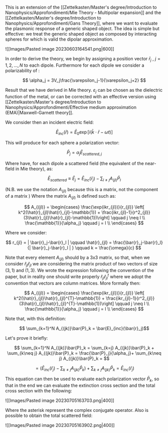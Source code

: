This is an extension of the [[Zettelkasten/Master's degree/Introduction to Nanophysics/Approfondimenti/Mie Theory - Multipolar expansion]] and the [[Zettelkasten/Master's degree/Introduction to Nanophysics/Approfondimenti/Gans Theory]], where we want to evaluate the plasmonic response of a generic shaped object.
The idea is simple but effective: we treat the generic shaped object as composed by interacting spheres for which is valid the dipolar approximation.

![[Images/Pasted image 20230603164541.png|600]]

In order to derive the theory, we begin by assigning a position vector $\bar{r}_j$ , $j=1,2, \dots, N$ to each dipole.
Furthermore for each dipole we consider a polarizability of :

$$ \alpha_j =  3V_j\frac{\varepsilon_j-1}{\varepsilon_j+2} $$

Result that we have derived in Mie theory. $\varepsilon_j$ can be chosen as the dielectric function of the metal, or can be corrected with an effective version using [[Zettelkasten/Master's degree/Introduction to Nanophysics/Approfondimenti/Effective medium approximation (EMA)|Maxwell-Garnett theory]].

We consider then an incident electric field:

$$ \bar{E}_{inc}(\bar{r}) = \bar{E}_0 \exp[i(\bar{k} \cdot \bar{r}- \omega t)] $$

This will produce for each sphere a polarization vector:

$$ \bar{P}_j  = \alpha_j \bar{E}_{scattered,j}$$

Where have, for each dipole a scattered field (the equivalent of the near-field in Mie theory), as:

$$ \bar{E}_{scattered} \equiv \bar{E}_j = \bar{E}_{inc}(\bar{r}_j) - \sum_{l \neq j}A_{(jl)}\bar{P}_l$$

(N.B. we use the notation $A_{(jl) }$ because this is a matrix, not the component of a matrix )
Where the matrix $A_{(jl)}$ is defined such as:

$$ A_{(jl)} = 
\begin{cases}
\frac{\exp(ikr_{jl})}{r_{jl}} \left[ k^2(\hat{r}_{jl}\hat{r}_{jl}-\mathbb{1}) +   \frac{ikr_{jl}-1}{r^2_{jl}}(3\hat{r}_{jl}\hat{r}_{jl}-\mathbb{1})\right] \qquad j \neq l \\
\frac{\mathbb{1}}{\alpha_j} \qquad j = l \\
\end{cases} $$

Where we consider:

$$ r_{jl} = | \bar{r}_j-\bar{r}_l | \qquad \hat{r}_{jl} = \frac{\bar{r}_j-\bar{r}_l}{| \bar{r}_j-\bar{r}_l | } \qquad k = \frac{\omega}{c} $$

Note that every element $A_{(jl)}$ should by a 3x3 matrix, so that, when we consider $\hat{r}_{jl}\hat{r}_{jl}$ we are considering the matrix product of two vectors of size $(3,1)$ and $(1,3)$. We wrote the expression following the convention of the paper, but in reality one should write properly $\hat{r}_{jl}\hat{r}_{jl}^{t}$ where we adopt the convention that vectors are column matrices.
More formally then:

$$ A_{(jl)} = 
\begin{cases}
\frac{\exp(ikr_{jl})}{r_{jl}} \left[ k^2(\hat{r}_{jl}\hat{r}_{jl}^{T}-\mathbb{1}) +   \frac{ikr_{jl}-1}{r^2_{jl}}(3\hat{r}_{jl}\hat{r}_{jl}^{T}-\mathbb{1})\right] \qquad j \neq l \\
\frac{\mathbb{1}}{\alpha_j} \qquad j = l \\
\end{cases} $$

Note that, with this definition:

$$ \sum_{k=1}^N A_{(jk)}\bar{P}_k = \bar{E}_{inc}(\bar{r}_j)$$

Let's prove it briefly:

$$ \sum_{k=1}^N A_{(jk)}\bar{P}_k = \sum_{k=j} A_{(jk)}\bar{P}_k + \sum_{k\neq j} A_{(jk)}\bar{P}_k =  \frac{\bar{P}_j}{\alpha_j}+ \sum_{k\neq j} A_{(jk)}\bar{P}_k =  $$

$$ =  \left(\bar{E}_{inc}(\bar{r}_j) - \sum_{k\neq j} A_{(jk)}\bar{P}_k\right)+ \sum_{k\neq j} A_{(jk)}\bar{P}_k = \bar{E}_{inc}(\bar{r}_j) $$

This equation can then be used to evaluate each polarization vector $\bar{P}_k$, so that in the end we can evaluate the extinction cross section and the total cross section with the following:

![[Images/Pasted image 20230705163703.png|400]]

Where the asterisk represent the complex conjugate operator.
Also is possible to obtain the total scattered field:

![[Images/Pasted image 20230705163902.png|400]]
